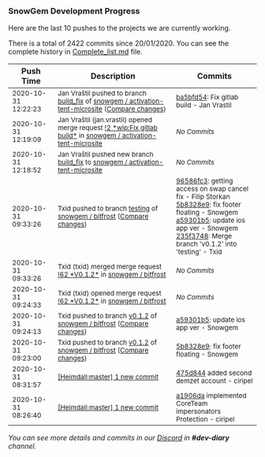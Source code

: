 
### SnowGem Development Progress

Here are the last 10 pushes to the projects we are currently working.

There is a total of 2422 commits since 20/01/2020. You can see the complete history in
 [Complete_list.md](Complete_list.md) file.

| Push Time | Description | Commits |
| --- | --- | --- |
| <sub>2020-10-31 12:22:23</sub> | <sub>Jan Vraštil pushed to branch [build\_fix](https://gitlab.com/snowgem/activation-tent-microsite/commits/build_fix) of [snowgem / activation\-tent\-microsite](https://gitlab.com/snowgem/activation-tent-microsite) ([Compare changes](https://gitlab.com/snowgem/activation-tent-microsite/compare/98c9148cbd54f2931e4a3374ad3b4533c4102236...ba5bfd5481d52764d35a763d216896387a11725d))</sub> | <sub>[ba5bfd54](https://gitlab.com/snowgem/activation-tent-microsite/-/commit/ba5bfd5481d52764d35a763d216896387a11725d): Fix gitlab build - Jan Vrastil</sub> |
| <sub>2020-10-31 12:19:09</sub> | <sub>Jan Vraštil (jan.vrastil) opened merge request [\!2 \*wip:Fix gitlab build\*](https://gitlab.com/snowgem/activation-tent-microsite/-/merge_requests/2) in [snowgem / activation\-tent\-microsite](https://gitlab.com/snowgem/activation-tent-microsite)</sub> | <sub>_No Commits_</sub> |
| <sub>2020-10-31 12:18:52</sub> | <sub>Jan Vraštil pushed new branch [build\_fix](https://gitlab.com/snowgem/activation-tent-microsite/commits/build_fix) to [snowgem / activation\-tent\-microsite](https://gitlab.com/snowgem/activation-tent-microsite)</sub> | <sub>_No Commits_</sub> |
| <sub>2020-10-31 09:33:26</sub> | <sub>Txid pushed to branch [testing](https://gitlab.com/snowgem/bitfrost/commits/testing) of [snowgem / bitfrost](https://gitlab.com/snowgem/bitfrost) ([Compare changes](https://gitlab.com/snowgem/bitfrost/compare/09a8c4bee6affe0051fb085d122bc30b99b14078...235f37486caa73d765a57bafde5ec6db76909c5f))</sub> | <sub>[96586fc3](https://gitlab.com/snowgem/bitfrost/-/commit/96586fc37b47ded2488b0bd1098df42cb07e02b4): getting access on swap cancel fix - Filip Storkan<br>[5b8328e9](https://gitlab.com/snowgem/bitfrost/-/commit/5b8328e97845f6b6aa111cb63775a1860aea7a23): fix footer floating - Snowgem<br>[a59301b5](https://gitlab.com/snowgem/bitfrost/-/commit/a59301b57fa2ce1f6e1e180af24bfe29b304dac9): update ios app ver - Snowgem<br>[235f3748](https://gitlab.com/snowgem/bitfrost/-/commit/235f37486caa73d765a57bafde5ec6db76909c5f): Merge branch 'v0.1.2' into 'testing' - Txid</sub> |
| <sub>2020-10-31 09:33:26</sub> | <sub>Txid (txid) merged merge request [\!62 \*V0\.1\.2\*](https://gitlab.com/snowgem/bitfrost/-/merge_requests/62) in [snowgem / bitfrost](https://gitlab.com/snowgem/bitfrost)</sub> | <sub>_No Commits_</sub> |
| <sub>2020-10-31 09:24:33</sub> | <sub>Txid (txid) opened merge request [\!62 \*V0\.1\.2\*](https://gitlab.com/snowgem/bitfrost/-/merge_requests/62) in [snowgem / bitfrost](https://gitlab.com/snowgem/bitfrost)</sub> | <sub>_No Commits_</sub> |
| <sub>2020-10-31 09:24:13</sub> | <sub>Txid pushed to branch [v0\.1\.2](https://gitlab.com/snowgem/bitfrost/commits/v0.1.2) of [snowgem / bitfrost](https://gitlab.com/snowgem/bitfrost) ([Compare changes](https://gitlab.com/snowgem/bitfrost/compare/5b8328e97845f6b6aa111cb63775a1860aea7a23...a59301b57fa2ce1f6e1e180af24bfe29b304dac9))</sub> | <sub>[a59301b5](https://gitlab.com/snowgem/bitfrost/-/commit/a59301b57fa2ce1f6e1e180af24bfe29b304dac9): update ios app ver - Snowgem</sub> |
| <sub>2020-10-31 09:23:00</sub> | <sub>Txid pushed to branch [v0\.1\.2](https://gitlab.com/snowgem/bitfrost/commits/v0.1.2) of [snowgem / bitfrost](https://gitlab.com/snowgem/bitfrost) ([Compare changes](https://gitlab.com/snowgem/bitfrost/compare/96586fc37b47ded2488b0bd1098df42cb07e02b4...5b8328e97845f6b6aa111cb63775a1860aea7a23))</sub> | <sub>[5b8328e9](https://gitlab.com/snowgem/bitfrost/-/commit/5b8328e97845f6b6aa111cb63775a1860aea7a23): fix footer floating - Snowgem</sub> |
| <sub>2020-10-31 08:31:57</sub> | <sub>[[Heimdall:master] 1 new commit](https://github.com/ciripel/Heimdall/commit/475d844c7a70ea7ed8f0b7d8a1b1b30bc44d4194)</sub> | <sub>[475d844](https://github.com/ciripel/Heimdall/commit/475d844c7a70ea7ed8f0b7d8a1b1b30bc44d4194) added second demzet account - ciripel</sub> |
| <sub>2020-10-31 08:26:40</sub> | <sub>[[Heimdall:master] 1 new commit](https://github.com/ciripel/Heimdall/commit/a1906da797f1e31404e5163fa88f9c923147fbc1)</sub> | <sub>[a1906da](https://github.com/ciripel/Heimdall/commit/a1906da797f1e31404e5163fa88f9c923147fbc1) implemented CoreTeam impersonators Protection - ciripel</sub> |

_You can see more details and commits in our [Discord](https://discord.gg/zumGnbg) in **#dev-diary** channel._
